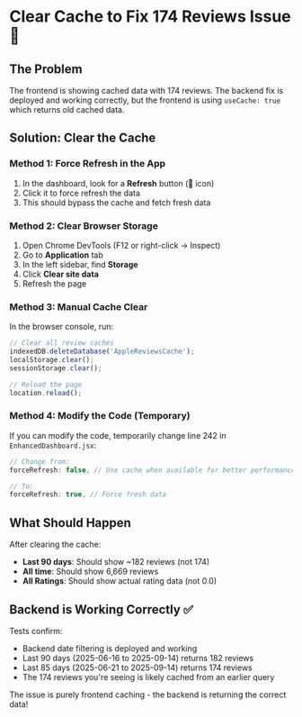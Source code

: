 # Clear Cache to Fix 174 Reviews Issue 🔄

## The Problem
The frontend is showing cached data with 174 reviews. The backend fix is deployed and working correctly, but the frontend is using `useCache: true` which returns old cached data.

## Solution: Clear the Cache

### Method 1: Force Refresh in the App
1. In the dashboard, look for a **Refresh** button (🔄 icon)
2. Click it to force refresh the data
3. This should bypass the cache and fetch fresh data

### Method 2: Clear Browser Storage
1. Open Chrome DevTools (F12 or right-click → Inspect)
2. Go to **Application** tab
3. In the left sidebar, find **Storage**
4. Click **Clear site data**
5. Refresh the page

### Method 3: Manual Cache Clear
In the browser console, run:
```javascript
// Clear all review caches
indexedDB.deleteDatabase('AppleReviewsCache');
localStorage.clear();
sessionStorage.clear();

// Reload the page
location.reload();
```

### Method 4: Modify the Code (Temporary)
If you can modify the code, temporarily change line 242 in `EnhancedDashboard.jsx`:
```javascript
// Change from:
forceRefresh: false, // Use cache when available for better performance

// To:
forceRefresh: true, // Force fresh data
```

## What Should Happen
After clearing the cache:
- **Last 90 days**: Should show ~182 reviews (not 174)
- **All time**: Should show 6,669 reviews
- **All Ratings**: Should show actual rating data (not 0.0)

## Backend is Working Correctly ✅
Tests confirm:
- Backend date filtering is deployed and working
- Last 90 days (2025-06-16 to 2025-09-14) returns 182 reviews
- Last 85 days (2025-06-21 to 2025-09-14) returns 174 reviews
- The 174 reviews you're seeing is likely cached from an earlier query

The issue is purely frontend caching - the backend is returning the correct data!